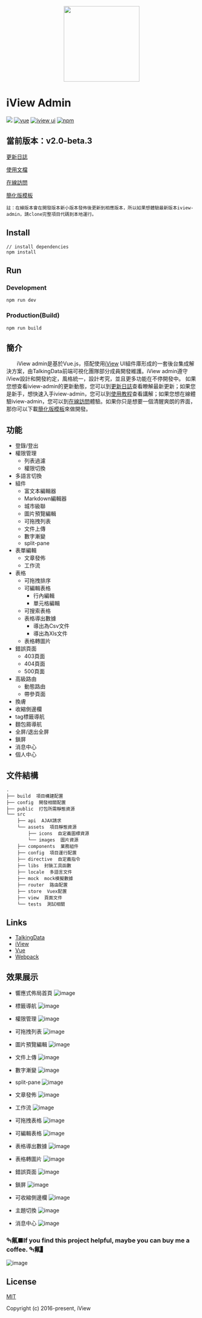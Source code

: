 <p align="center">
    <a href="https://www.iviewui.com">
        <img width="200" src="https://file.iviewui.com/logo-new.svg">
    </a>
</p>

# iView Admin
[![](https://img.shields.io/travis/iview/iview-admin.svg?style=flat-square)](https://travis-ci.org/iview/iview-admin)
[![vue](https://img.shields.io/badge/vue-2.5.10-brightgreen.svg?style=flat-square)](https://github.com/vuejs/vue)
[![iview ui](https://img.shields.io/badge/iview-3.0.0-brightgreen.svg?style=flat-square)](https://github.com/iview/iview)
[![npm](https://img.shields.io/npm/l/express.svg)]()


## 當前版本：v2.0-beta.3
[更新日誌](https://github.com/iview/iview-admin/releases)

[使用文檔](https://lison16.github.io/iview-admin-doc/#/)

[在線訪問](https://admin.iviewui.com/)

[簡化版模板](https://github.com/iview/iview-admin/tree/template)

`註：在線版本會在開發版本新小版本發佈後更新到相應版本，所以如果想體驗最新版本iview-admin，請clone完整項目代碼到本地運行。`

## Install
```bush
// install dependencies
npm install
```
## Run
### Development
```bush
npm run dev
```
### Production(Build)
```bush
npm run build
```

## 簡介
&emsp;&emsp;iView admin是基於Vue.js，搭配使用[iView](https://www.iviewui.com) UI組件庫形成的一套後台集成解決方案，由TalkingData前端可視化團隊部分成員開發維護。iView admin遵守iView設計和開發約定，風格統一，設計考究，並且更多功能在不停開發中。
如果您想查看iview-admin的更新動態，您可以到[更新日誌](https://github.com/iview/iview-admin/releases)查看瞭解最新更新；如果您是新手，想快速入手iview-admin，您可以到[使用教程](https://github.com/iview/iview-admin/wiki)查看講解；如果您想在線體驗iview-admin，您可以到[在線訪問](https://admin.iviewui.com/)體驗。如果你只是想要一個清醒爽朗的界面，那你可以下載[簡化版模板](https://github.com/iview/iview-admin/tree/template)來做開發。

## 功能

- 登錄/登出
- 權限管理
    - 列表過濾
    - 權限切換
- 多語言切換
- 組件
    - 富文本編輯器
    - Markdown編輯器
    - 城市級聯
    - 圖片預覽編輯
    - 可拖拽列表
    - 文件上傳
    - 數字漸變
    - split-pane
- 表單編輯
    - 文章發佈
    - 工作流
- 表格
    - 可拖拽排序
    - 可編輯表格
        - 行內編輯
        - 單元格編輯
    - 可搜索表格
    - 表格導出數據
        - 導出為Csv文件
        - 導出為Xls文件
    - 表格轉圖片
- 錯誤頁面
    - 403頁面
    - 404頁面
    - 500頁面
- 高級路由
    - 動態路由
    - 帶參頁面
- 換膚
- 收縮側邊欄
- tag標籤導航
- 麵包屑導航
- 全屏/退出全屏
- 鎖屏
- 消息中心
- 個人中心

## 文件結構
```shell
.
├── build  項目構建配置
├── config  開發相關配置
├── public  打包所需靜態資源
└── src
    ├── api  AJAX請求
    └── assets  項目靜態資源
        ├── icons  自定義圖標資源
        └── images  圖片資源
    ├── components  業務組件
    ├── config  項目運行配置
    ├── directive  自定義指令
    ├── libs  封裝工具函數
    ├── locale  多語言文件
    ├── mock  mock模擬數據
    ├── router  路由配置
    ├── store  Vuex配置
    ├── view  頁面文件
    └── tests  測試相關
```

## Links

- [TalkingData](https://github.com/TalkingData)
- [iView](https://github.com/iview/iview)
- [Vue](https://github.com/vuejs/vue)
- [Webpack](https://github.com/webpack/webpack)

## 效果展示

- 響應式佈局首頁
![image](https://github.com/iview/iview-admin/raw/dev/github-gif/home.gif)

- 標籤導航
![image](https://github.com/iview/iview-admin/raw/dev/github-gif/page-tags.gif)

- 權限管理
![image](https://github.com/iview/iview-admin/raw/dev/github-gif/access.gif)

- 可拖拽列表
![image](https://github.com/iview/iview-admin/raw/dev/github-gif/dragable-list.gif)

- 圖片預覽編輯
![image](https://github.com/iview/iview-admin/raw/dev/github-gif/image-editor.gif)

- 文件上傳
![image](https://github.com/iview/iview-admin/raw/dev/github-gif/upload.gif)

- 數字漸變
![image](https://github.com/iview/iview-admin/raw/dev/github-gif/count-to.gif)

- split-pane
![image](https://github.com/iview/iview-admin/raw/dev/github-gif/split-pane.gif)

- 文章發佈
![image](https://github.com/iview/iview-admin/raw/dev/github-gif/article-publish.gif)

- 工作流
![image](https://github.com/iview/iview-admin/raw/dev/github-gif/workflow.gif)

- 可拖拽表格
![image](https://github.com/iview/iview-admin/raw/dev/github-gif/dragable-table.gif)

- 可編輯表格
![image](https://github.com/iview/iview-admin/raw/dev/github-gif/editable-table.gif)

- 表格導出數據
![image](https://github.com/iview/iview-admin/raw/dev/github-gif/exportable-table.gif)

- 表格轉圖片
![image](https://github.com/iview/iview-admin/raw/dev/github-gif/table2image.gif)

- 錯誤頁面
![image](https://github.com/iview/iview-admin/raw/dev/github-gif/error-page.gif)

- 鎖屏
![image](https://github.com/iview/iview-admin/raw/dev/github-gif/locking.gif)

- 可收縮側邊欄
![image](https://github.com/iview/iview-admin/raw/dev/github-gif/sidebarmenu.gif)

- 主題切換
![image](https://github.com/iview/iview-admin/raw/dev/github-gif/theme.gif)

- 消息中心
![image](https://github.com/iview/iview-admin/raw/dev/github-gif/message.gif)

### ߒ氟■If you find this project helpful, maybe you can buy me a coffee. ߒ氟▍
![image](https://github.com/iview/iview-admin/raw/dev/github-gif/code.png)


## License
[MIT](http://opensource.org/licenses/MIT)

Copyright (c) 2016-present, iView
